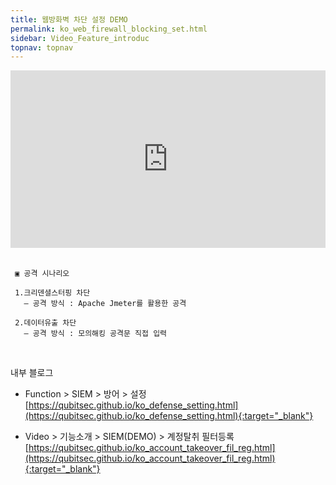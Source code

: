 ```yaml
---
title: 웹방화벽 차단 설정 DEMO
permalink: ko_web_firewall_blocking_set.html
sidebar: Video_Feature_introduc
topnav: topnav
---
```


<style>.embed-container { position: relative; padding-bottom: 56.25%; height: 0; overflow: hidden; max-width: 100%; } .embed-container iframe, .embed-container object, .embed-container embed { position: absolute; top: 0; left: 0; width: 100%; height: 100%; }</style><div class='embed-container'><iframe src='https://www.youtube.com/embed/sDssT98NCg0' frameborder='0' allowfullscreen></iframe></div>

<br />

     ▣ 공격 시나리오
     
     1.크리덴셜스터핑 차단
       – 공격 방식 : Apache Jmeter를 활용한 공격
     
     2.데이터유출 차단
       – 공격 방식 : 모의해킹 공격문 직접 입력

<br />

내부 블로그  

- Function > SIEM > 방어 > 설정   
[https://qubitsec.github.io/ko_defense_setting.html](https://qubitsec.github.io/ko_defense_setting.html){:target="_blank"}

- Video > 기능소개 > SIEM(DEMO) > 계정탈취 필터등록   
[https://qubitsec.github.io/ko_account_takeover_fil_reg.html](https://qubitsec.github.io/ko_account_takeover_fil_reg.html){:target="_blank"}